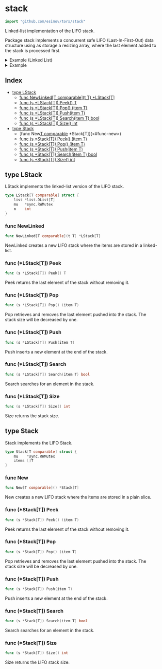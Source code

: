 <!-- Code generated by gomarkdoc. DO NOT EDIT -->

# stack

```go
import "github.com/esimov/torx/stack"
```

Linked\-list implementation of the LIFO stack.

Package stack implements a concurrent safe LIFO \(Last\-In\-First\-Out\) data structure using as storage a resizing array, where the last element added to the stack is processed first.

<details><summary>Example (Linked List)</summary>
<p>

```go
{
	l := NewLinked("foo")
	fmt.Println(l.Size())
	fmt.Println(l.Peek())

	l.Push("bar")
	fmt.Println(l.Peek())

	fmt.Println(l.Pop())
	fmt.Println(l.Peek())
	fmt.Println(l.Search("foo"))

}
```

#### Output

```
1
foo
bar
foo
foo
true
```

</p>
</details>

<details><summary>Example</summary>
<p>

```go
{
	l := New[string]()

	l.Push("foo")
	fmt.Println(l.Size())
	fmt.Println(l.Peek())
	l.Push("bar")

	fmt.Println(l.Pop())
	fmt.Println(l.Search("foo"))
	fmt.Println(l.Peek())

}
```

#### Output

```
1
foo
bar
true
foo
```

</p>
</details>

## Index

- [type LStack](<#type-lstack>)
  - [func NewLinked[T comparable](t T) *LStack[T]](<#func-newlinked>)
  - [func (s *LStack[T]) Peek() T](<#func-lstackt-peek>)
  - [func (s *LStack[T]) Pop() (item T)](<#func-lstackt-pop>)
  - [func (s *LStack[T]) Push(item T)](<#func-lstackt-push>)
  - [func (s *LStack[T]) Search(item T) bool](<#func-lstackt-search>)
  - [func (s *LStack[T]) Size() int](<#func-lstackt-size>)
- [type Stack](<#type-stack>)
  - [func New[T comparable]() *Stack[T]](<#func-new>)
  - [func (s *Stack[T]) Peek() (item T)](<#func-stackt-peek>)
  - [func (s *Stack[T]) Pop() (item T)](<#func-stackt-pop>)
  - [func (s *Stack[T]) Push(item T)](<#func-stackt-push>)
  - [func (s *Stack[T]) Search(item T) bool](<#func-stackt-search>)
  - [func (s *Stack[T]) Size() int](<#func-stackt-size>)


## type LStack

LStack implements the linked\-list version of the LIFO stack.

```go
type LStack[T comparable] struct {
    list *list.DList[T]
    mu   *sync.RWMutex
    n    int
}
```

### func NewLinked

```go
func NewLinked[T comparable](t T) *LStack[T]
```

NewLinked creates a new LIFO stack where the items are stored in a linked\-list.

### func \(\*LStack\[T\]\) Peek

```go
func (s *LStack[T]) Peek() T
```

Peek returns the last element of the stack without removing it.

### func \(\*LStack\[T\]\) Pop

```go
func (s *LStack[T]) Pop() (item T)
```

Pop retrieves and removes the last element pushed into the stack. The stack size will be decreased by one.

### func \(\*LStack\[T\]\) Push

```go
func (s *LStack[T]) Push(item T)
```

Push inserts a new element at the end of the stack.

### func \(\*LStack\[T\]\) Search

```go
func (s *LStack[T]) Search(item T) bool
```

Search searches for an element in the stack.

### func \(\*LStack\[T\]\) Size

```go
func (s *LStack[T]) Size() int
```

Size returns the stack size.

## type Stack

Stack implements the LIFO Stack.

```go
type Stack[T comparable] struct {
    mu    *sync.RWMutex
    items []T
}
```

### func New

```go
func New[T comparable]() *Stack[T]
```

New creates a new LIFO stack where the items are stored in a plain slice.

### func \(\*Stack\[T\]\) Peek

```go
func (s *Stack[T]) Peek() (item T)
```

Peek returns the last element of the stack without removing it.

### func \(\*Stack\[T\]\) Pop

```go
func (s *Stack[T]) Pop() (item T)
```

Pop retrieves and removes the last element pushed into the stack. The stack size will be decreased by one.

### func \(\*Stack\[T\]\) Push

```go
func (s *Stack[T]) Push(item T)
```

Push inserts a new element at the end of the stack.

### func \(\*Stack\[T\]\) Search

```go
func (s *Stack[T]) Search(item T) bool
```

Search searches for an element in the stack.

### func \(\*Stack\[T\]\) Size

```go
func (s *Stack[T]) Size() int
```

Size returns the LIFO stack size.




